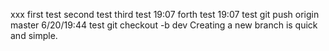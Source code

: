 xxx
first test 
second test
third test 19:07
forth test  19:07
test git push origin master 6/20/19:44
test git checkout -b dev
Creating a new branch is quick and simple.
